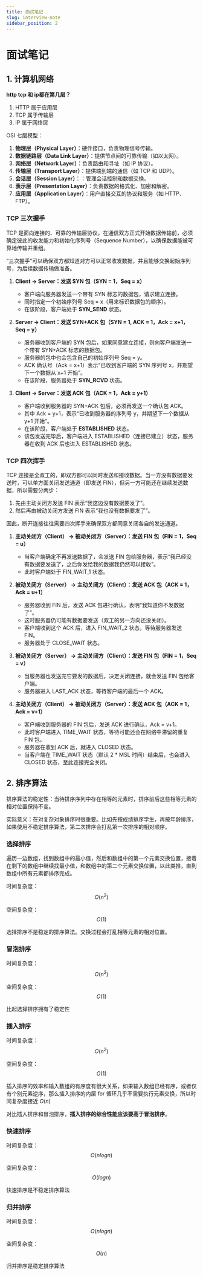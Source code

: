 ```yaml
---
title: 面试笔记
slug: interview-note
sidebar_position: 2
---
```



# 面试笔记

## 1. 计算机网络
**http tcp 和 ip都在第几层？**

1. HTTP 属于应用层
2. TCP 属于传输层
3. IP 属于网络层

OSI 七层模型：
1. **物理层（Physical Layer）**：硬件接口，负责物理信号传输。
2. **数据链路层（Data Link Layer）**：提供节点间的可靠传输（如以太网）。
3. **网络层（Network Layer）**：负责路由和寻址（如 IP 协议）。
4. **传输层（Transport Layer）**：提供端到端的通信（如 TCP 和 UDP）。
5. **会话层（Session Layer）**：：管理会话控制和数据交换。
6. **表示层（Presentation Layer）**：负责数据的格式化、加密和解密。
7. **应用层（Application Layer）**：用户直接交互的协议和服务（如 HTTP、FTP）。


### TCP 三次握手

TCP 是面向连接的、可靠的传输层协议，在通信双方正式开始数据传输前，必须确定彼此的收发能力和初始化序列号（Sequence Number），以确保数据能被可靠地传输并重组。

“三次握手”可以确保双方都知道对方可以正常收发数据，并且能够交换起始序列号，为后续数据传输做准备。

1. **Client -> Server：发送 SYN 包（SYN = 1，Seq = x）**
    - 客户端向服务器发送一个带有 SYN 标志的数据包，请求建立连接。
    - 同时指定一个初始序列号 Seq = x（用来标识数据包的顺序）。
    - 在该阶段，客户端处于 **SYN_SEND** 状态。

2. **Server -> Client：发送 SYN+ACK 包（SYN = 1, ACK = 1，Ack = x+1，Seq = y）**
    - 服务器收到客户端的 SYN 包后，如果同意建立连接，则向客户端发送一个带有 SYN+ACK 标志的数据包。
    - 服务器的包中也会包含自己的初始序列号 Seq = y。
    - ACK 确认号（Ack = x+1）表示“已收到客户端的 SYN 序列号 x，并期望下一个数据从 x+1 开始”。
    - 在该阶段，服务器处于 **SYN_RCVD** 状态。

3. **Client -> Server：发送 ACK 包（ACK = 1，Ack = y+1）**
    - 客户端收到服务器的 SYN+ACK 包后，必须再发送一个确认包 ACK。
    - 其中 Ack = y+1，表示“已收到服务器的序列号 y，并期望下一个数据从 y+1 开始”。
    - 在该阶段，客户端处于 **ESTABLISHED** 状态。
    - 该包发送完毕后，客户端进入 ESTABLISHED（连接已建立）状态，服务器在收到 ACK 后也进入 ESTABLISHED 状态。

### TCP 四次挥手
TCP 连接是全双工的，即双方都可以同时发送和接收数据。当一方没有数据要发送时，可以单方面关闭发送通道（即发送 FIN），但另一方可能还在继续发送数据，所以需要分两步：
1. 先由主动关闭方发送 FIN 表示“我这边没有数据要发了”。
2. 然后再由被动关闭方发送 FIN 表示“我也没有数据要发了”。

因此，断开连接往往需要四次挥手来确保双方都同意关闭各自的发送通道。

1. **主动关闭方（Client） -> 被动关闭方（Server）：发送 FIN 包（FIN = 1，Seq = u）**
    - 当客户端确定不再发送数据了，会发送 FIN 包给服务器，表示“我已经没有数据要发送了，之后你发给我的数据我仍然可以接收”。
    - 此时客户端处于 FIN_WAIT_1 状态。

2. **被动关闭方（Server） -> 主动关闭方（Client）：发送 ACK 包（ACK = 1，Ack = u+1）**
    - 服务器收到 FIN 后，发送 ACK 包进行确认，表明“我知道你不发数据了”。
    - 这时服务器仍可能有数据要发送（双工的另一方向还没关闭）。
    - 客户端收到这个 ACK 后，进入 FIN_WAIT_2 状态，等待服务器发送 FIN。
    - 服务器处于 CLOSE_WAIT 状态。

3. **被动关闭方（Server） -> 主动关闭方（Client）：发送 FIN 包（FIN = 1，Seq = v）**
    - 当服务器也发送完它要发的数据后，决定关闭连接，就会发送 FIN 包给客户端。
    - 服务器进入 LAST_ACK 状态，等待客户端的最后一个 ACK。

4. **主动关闭方（Client） -> 被动关闭方（Server）：发送 ACK 包（ACK = 1，Ack = v+1）**
    - 客户端收到服务器的 FIN 包后，发送 ACK 进行确认，Ack = v+1。
    - 此时客户端进入 TIME_WAIT 状态，等待可能还会在网络中滞留的重复 FIN 包。
    - 服务器在收到 ACK 后，就进入 CLOSED 状态。
    - 当客户端在 TIME_WAIT 状态（默认 2 * MSL 时间）结束后，也会进入 CLOSED 状态，至此连接完全关闭。



## 2. 排序算法

排序算法的稳定性：当待排序序列中存在相等的元素时，排序前后这些相等元素的相对位置保持不变。

实际意义：在对复杂对象排序时很重要。比如先按成绩排序学生，再按年龄排序，如果使用不稳定排序算法，第二次排序会打乱第一次排序的相对顺序。

### 选择排序
遍历一边数组，找到数组中的最小值，然后和数组中的第一个元素交换位置，接着在剩下的数组中继续找最小值，和数组中的第二个元素交换位置，以此类推，直到数组中所有元素都排序完成。

时间复杂度：
$$
O(n^2)
$$

空间复杂度：
$$
O(1)
$$

选择排序不是稳定的排序算法。交换过程会打乱相等元素的相对位置。

### 冒泡排序

时间复杂度：
$$
O(n^2)
$$

空间复杂度：
$$
O(1)
$$

比起选择排序拥有了稳定性

### 插入排序

时间复杂度：
$$
O(n^2)
$$

空间复杂度：
$$
O(1)
$$

插入排序的效率和输入数组的有序度有很大关系，如果输入数组已经有序，或者仅有个别元素逆序，那么插入排序的内层 for 循环几乎不需要执行元素交换，所以时间复杂度接近 $O(n)$

对比插入排序和冒泡排序，**插入排序的综合性能应该要高于冒泡排序**。


###  快速排序

时间复杂度：
$$
O(nlogn)
$$

空间复杂度：
$$
O(logn)
$$

快速排序是不稳定排序算法


### 归并排序

时间复杂度：
$$
O(nlogn)
$$

空间复杂度：
$$
O(n)
$$

归并排序是稳定排序算法

